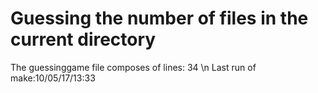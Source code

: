 # Guessing the number of files in the current directory
The guessinggame file composes of lines:
34
\n Last run of make:10/05/17/13:33
